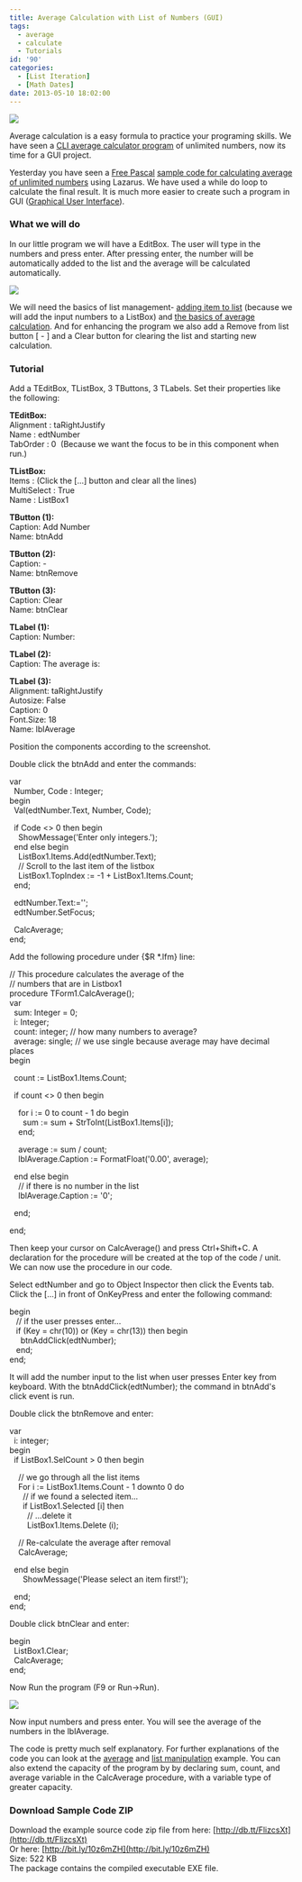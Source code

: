 ```yaml
---
title: Average Calculation with List of Numbers (GUI)
tags:
  - average
  - calculate
  - Tutorials
id: '90'
categories:
  - [List Iteration]
  - [Math Dates]
date: 2013-05-10 18:02:00
---
```


![](average-calculation-with-list-of/average-thumb.gif)

Average calculation is a easy formula to practice your programing skills. We have seen a [CLI average calculator program](http://lazplanet.blogspot.com/2013/05/calculate-average-of-unlimited-numbers.html) of unlimited numbers, now its time for a GUI project.
<!-- more -->
  
  
Yesterday you have seen a [Free Pascal](http://www.freepascal.org/) [sample code for calculating average of unlimited numbers](http://lazplanet.blogspot.com/2013/05/calculate-average-of-unlimited-numbers.html) using Lazarus. We have used a while do loop to calculate the final result. It is much more easier to create such a program in GUI ([Graphical User Interface](http://en.wikipedia.org/wiki/Graphical_user_interface)).  
  

### What we will do

In our little program we will have a EditBox. The user will type in the numbers and press enter. After pressing enter, the number will be automatically added to the list and the average will be calculated automatically.  
  

![](average-calculation-with-list-of/average-in-list-form.gif)

  
We will need the basics of list management- [adding item to list](http://lazplanet.blogspot.com/2013/05/how-to-add-delete-clear-items-of-listbox.html) (because we will add the input numbers to a ListBox) and [the basics of average calculation](http://lazplanet.blogspot.com/2013/05/calculate-average-of-unlimited-numbers.html). And for enhancing the program we also add a Remove from list button \[ - \] and a Clear button for clearing the list and starting new calculation.  
  

### Tutorial

Add a TEditBox, TListBox, 3 TButtons, 3 TLabels. Set their properties like the following:  
  
**TEditBox:**  
Alignment : taRightJustify  
Name : edtNumber  
TabOrder : 0  (Because we want the focus to be in this component when run.)  
  
**TListBox:**  
Items : (Click the \[...\] button and clear all the lines)  
MultiSelect : True  
Name : ListBox1  
  
**TButton (1):**  
Caption: Add Number  
Name: btnAdd  
  
**TButton (2):**  
Caption: -  
Name: btnRemove  
  
**TButton (3):**  
Caption: Clear  
Name: btnClear  
  
**TLabel (1):**  
Caption: Number:  
  
**TLabel (2):**  
Caption: The average is:  
  
**TLabel (3):**  
Alignment: taRightJustify  
Autosize: False  
Caption: 0  
Font.Size: 18  
Name: lblAverage  
  
Position the components according to the screenshot.  
  
Double click the btnAdd and enter the commands:  
  
var  
  Number, Code : Integer;  
begin  
  Val(edtNumber.Text, Number, Code);  
  
  if Code <> 0 then begin  
    ShowMessage('Enter only integers.');  
  end else begin  
    ListBox1.Items.Add(edtNumber.Text);  
    // Scroll to the last item of the listbox  
    ListBox1.TopIndex := -1 + ListBox1.Items.Count;  
  end;  
  
  edtNumber.Text:='';  
  edtNumber.SetFocus;  
  
  CalcAverage;  
end;  
  
Add the following procedure under {$R \*.lfm} line:  
  
// This procedure calculates the average of the  
// numbers that are in Listbox1  
procedure TForm1.CalcAverage();  
var  
  sum: Integer = 0;  
  i: Integer;  
  count: integer; // how many numbers to average?  
  average: single; // we use single because average may have decimal places  
begin  
  
  count := ListBox1.Items.Count;  
  
  if count <> 0 then begin  
  
    for i := 0 to count - 1 do begin  
      sum := sum + StrToInt(ListBox1.Items\[i\]);  
    end;  
  
    average := sum / count;  
    lblAverage.Caption := FormatFloat('0.00', average);  
  
  end else begin  
    // if there is no number in the list  
    lblAverage.Caption := '0';  
  
  end;  
  
end;  
  
Then keep your cursor on CalcAverage() and press Ctrl+Shift+C. A declaration for the procedure will be created at the top of the code / unit. We can now use the procedure in our code.  
  
Select edtNumber and go to Object Inspector then click the Events tab. Click the \[...\] in front of OnKeyPress and enter the following command:  
  
begin  
   // if the user presses enter...  
   if (Key = chr(10)) or (Key = chr(13)) then begin  
     btnAddClick(edtNumber);  
   end;  
end;  
  
It will add the number input to the list when user presses Enter key from keyboard. With the btnAddClick(edtNumber); the command in btnAdd's click event is run.  
  
Double click the btnRemove and enter:  
  
var  
  i: integer;  
begin  
  if ListBox1.SelCount > 0 then begin  
  
    // we go through all the list items  
    For i := ListBox1.Items.Count - 1 downto 0 do  
      // if we found a selected item...  
      if ListBox1.Selected \[i\] then  
        // ...delete it  
        ListBox1.Items.Delete (i);  
  
    // Re-calculate the average after removal  
    CalcAverage;  
  
  end else begin  
      ShowMessage('Please select an item first!');  
  
  end;  
end;  
  
Double click btnClear and enter:  
  
begin  
  ListBox1.Clear;  
  CalcAverage;  
end;  
  
Now Run the program (F9 or Run->Run).  
  

![](average-calculation-with-list-of/Average-in-list-lazarus.gif)

  
  
Now input numbers and press enter. You will see the average of the numbers in the lblAverage.  
  
The code is pretty much self explanatory. For further explanations of the code you can look at the [average](http://lazplanet.blogspot.com/2013/05/calculate-average-of-unlimited-numbers.html) and [list manipulation](http://lazplanet.blogspot.com/2013/05/how-to-add-delete-clear-items-of-listbox.html) example. You can also extend the capacity of the program by by declaring sum, count, and average variable in the CalcAverage procedure, with a variable type of greater capacity.  
  

### Download Sample Code ZIP

Download the example source code zip file from here: [http://db.tt/FlizcsXt](http://db.tt/FlizcsXt)  
Or here: [http://bit.ly/10z6mZH](http://bit.ly/10z6mZH)  
Size: 522 KB  
The package contains the compiled executable EXE file.